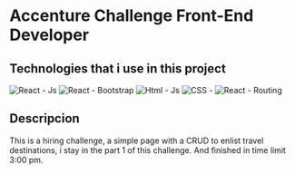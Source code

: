 # Accenture Challenge Front-End Developer

## Technologies that i use in this project
![React - Js](https://img.shields.io/badge/React-Js-blue?style=for-the-badge) ![React - Bootstrap](https://img.shields.io/badge/-Bootstrap-purple?style=for-the-badge)
![Html - Js](https://img.shields.io/badge/-Html-orange?style=for-the-badge) ![CSS - ](https://img.shields.io/badge/-CSS-green?style=for-the-badge) ![React - Routing](https://img.shields.io/badge/React-Routing-blue?style=for-the-badge)
## Descripcion
This is a hiring challenge, a simple page with a CRUD to enlist travel destinations, i stay in the part 1 of this challenge. And finished in time limit 3:00 pm.
